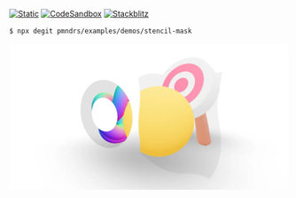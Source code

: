 [![Static](https://img.shields.io/badge/demo-%23646CFF.svg?logo=html5&logoColor=white)](https://pmndrs.github.io/examples/stencil-mask)
[![CodeSandbox](https://img.shields.io/badge/codesandbox-040404?logo=codesandbox&logoColor=DBDBDB)](https://codesandbox.io/s/github/pmndrs/examples/tree/main/demos/stencil-mask)
[![Stackblitz](https://img.shields.io/badge/stackblitz-fff?logo=Stackblitz&logoColor=1389FD)](https://stackblitz.com/github/pmndrs/examples/tree/main/demos/stencil-mask)

```sh
$ npx degit pmndrs/examples/demos/stencil-mask
```

![](thumbnail.webp)
